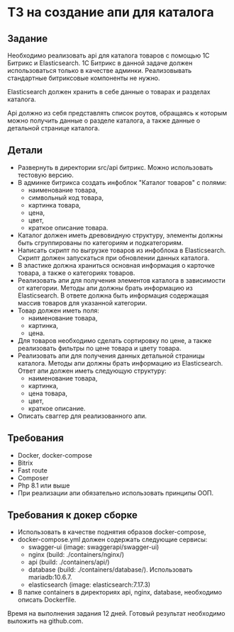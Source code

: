 # ТЗ на создание апи для каталога
## Задание
Необходимо реализовать api для каталога товаров с помощью 1С Битрикс и Elasticsearch.
1С Битрикс в данной задаче должен использоваться только в качестве админки.
Реализовывать стандартные битриксовые компоненты не нужно.

Elasticsearch должен хранить в себе данные о товарах и разделах каталога.

Api должно из себя представлять список роутов, обращаясь к которым можно получить
данные о разделе каталога, а также данные о детальной странице каталога.

## Детали
- Развернуть в директории src/api битрикс. Можно использовать тестовую версию.
- В админке битрикса создать инфоблок "Каталог товаров" с полями:
    - наименование товара,
    - символьный код товара,
    - картинка товара,
    - цена,
    - цвет,
    - краткое описание товара.
- Каталог должен иметь древовидную структуру, элементы должны быть сгруппированы по категориям и подкатегориям.
- Написать скрипт по выгрузке товаров из инфоблока в Elasticsearch. Скрипт должен запускаться при обновлении данных каталога.
- В эластике должна храниться основная информация о карточке товара, а также о категориях товаров.
- Реализовать апи для получения элементов каталога в зависимости от категории. Методы апи должны брать информацию из Elasticsearch.
  В ответе должна быть информация содержащая массив товаров для указанной категории.
- Товар должен иметь поля:
    - наименование товара,
    - картинка,
    - цена.
- Для товаров необходимо сделать сортировку по цене, а также реализовать фильтры по цене товара и цвету товара.
- Реализовать апи для получения данных детальной страницы каталога.
  Методы апи должны брать информацию из Elasticsearch.
  Ответ апи должен иметь следующую структуру:
    - наименование товара,
    - картинка,
    - цена товара,
    - цвет,
    - краткое описание.
- Описать сваггер для реализованного апи.

## Требования
-  Docker, docker-compose
-  Bitrix
-  Fast route
-  Composer
-  Php 8.1 или выше
-  При реализации апи обязательно использовать принципы ООП.

## Требования к докер сборке
- Использовать в качестве поднятия образов docker-compose,
- docker-compose.yml должен содержать следующие сервисы:
    - swagger-ui (image: swaggerapi/swagger-ui)
    - nginx (build: ./containers/nginx/)
    - api (build: ./containers/api/)
    - database (build: ./containers/database/). Использовать  mariadb:10.6.7.
    - elasticsearch (image: elasticsearch:7.17.3)
- В папке containers в директориях api, nginx, database, необходимо описать Dockerfile.

Время на выполнения задания 12 дней. Готовый результат необходимо выложить на github.com.